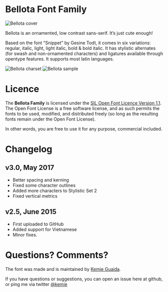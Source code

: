 
Bellota Font Family
==============================
![Bellota cover](http://www.pixilate.com/roots/wp-content/uploads/2012/12/bellota1.png)

Bellota is an ornamented, low contrast sans-serif. It’s just cute enough!

Based on the font “Snippet” by Gesine Todt, it comes in six variations: regular, italic, light, light italic, bold & bold italic. It has stylistic alternates (for swash and non-ornamented characters) and ligatures available through opentype features. It supports most latin languages.

![Bellota charset](http://www.pixilate.com/roots/wp-content/uploads/2012/12/bellota-04.png)
![Bellota sample](http://www.pixilate.com/roots/wp-content/uploads/2012/12/bellota2.png)


# Licence	  
The **Bellota Family** is licensed under the [SIL Open Font Licence Version 1.1](http://scripts.sil.org/OFL). The Open Font License is a free software license, and as such permits the fonts to be used, modified, and distributed freely (so long as the resulting fonts remain under the Open Font License). 

In other words, you are free to use it for any purpose, commercial included.

# Changelog	 
## v3.0, May 2017
+ Better spacing and kerning
+ Fixed some character outlines
+ Added more characters to Stylistic Set 2
+ Fixed vertical metrics 
## v2.5, June 2015
+ First uploaded to GitHub
+ Added support for Vietnamese
+ Minor fixes.

# Questions? Comments?
The font was made and is maintained by [Kemie Guaida](http://www.pixilate.com). 

If you have questions or suggestions, you can open an issue here at github, or ping me via twitter [@kemie](http://twitter.com/kemie)




